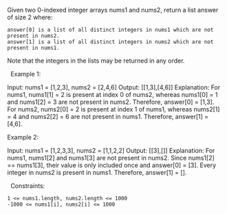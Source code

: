 Given two 0-indexed integer arrays nums1 and nums2, return a list answer of size 2 where:


	answer[0] is a list of all distinct integers in nums1 which are not present in nums2.
	answer[1] is a list of all distinct integers in nums2 which are not present in nums1.


Note that the integers in the lists may be returned in any order.

 
Example 1:

Input: nums1 = [1,2,3], nums2 = [2,4,6]
Output: [[1,3],[4,6]]
Explanation:
For nums1, nums1[1] = 2 is present at index 0 of nums2, whereas nums1[0] = 1 and nums1[2] = 3 are not present in nums2. Therefore, answer[0] = [1,3].
For nums2, nums2[0] = 2 is present at index 1 of nums1, whereas nums2[1] = 4 and nums2[2] = 6 are not present in nums1. Therefore, answer[1] = [4,6].

Example 2:

Input: nums1 = [1,2,3,3], nums2 = [1,1,2,2]
Output: [[3],[]]
Explanation:
For nums1, nums1[2] and nums1[3] are not present in nums2. Since nums1[2] == nums1[3], their value is only included once and answer[0] = [3].
Every integer in nums2 is present in nums1. Therefore, answer[1] = [].


 
Constraints:


	1 <= nums1.length, nums2.length <= 1000
	-1000 <= nums1[i], nums2[i] <= 1000

